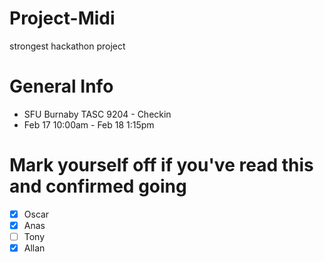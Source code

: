 # Project-Midi
strongest hackathon project

# General Info
* SFU Burnaby TASC 9204 - Checkin
* Feb 17 10:00am - Feb 18 1:15pm

# Mark yourself off if you've read this and confirmed going
- [x] Oscar
- [x] Anas
- [ ] Tony
- [x] Allan
